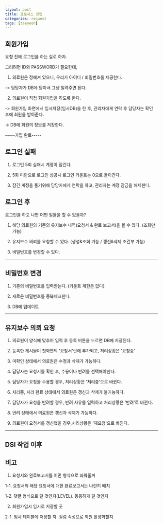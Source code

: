 ```yaml
---
layout: post
title: 프로세스 정립
categories: request
tags: [taeyeon]
---
```


## 회원가입

요청 전에 로그인을 하는 걸로 하자.

그러려면 ID와 PASSWORD가 필요한데, 

1. 의료원은 정해져 있으니, 우리가 아이디 / 비밀번호를 제공한다.

-> 담당자가 DB에 담아서 그냥 알려주면 된다.

2. 의료원이 직접 회원가입을 하도록 한다.

-> 회원가입 화면에서 임시저장(임시DB)을 한 후, 관리자에게 연락 후 담당자는 확인 후에 회원을 받아준다.

-> DB에 회원의 정보를 저장한다.

-----가입 완료-----

## 로그인 실패

1. 로그인 5회 실패시 계정이 잠긴다.

2. 5회 미만으로 로그인 성공시 로그인 카운트는 0으로 돌아간다.  

3. 잠긴 계정을 풀기위해 담당자에게 연락을 하고, 관리자는 계정 잠금을 해제한다.

## 로그인 후

로그인을 하고 나면 어떤 일들을 할 수 있을까?

1. 해당 의료원의 기존의 유지보수 내역(요청서 & 완료 보고서)을 볼 수 있다. (조회만 가능)

2. 유지보수 의뢰를 요청할 수 있다. (생성&조회 가능 / 갱신&삭제 조건부 가능)

3. 비밀번호를 변경할 수 있다.

----- -----

## 비밀번호 변경

1. 기존의 비밀번호를 입력받는다. (카운트 제한은 없다)

2. 새로운 비밀번호를 중복체크한다.

3. DB에 업데이트

----- -----

## 유지보수 의뢰 요청

1. 의료원이 양식에 맞추어 입력 후 등록 버튼을 누르면 DB에 저장된다.

2. 등록한 게시물이 첫화면의 '요청서'란에 추가되고, 처리상황은 '요청중'

3. 미확인 상태에서 의료원은 수정과 삭제가 가능하다.

4. 담당자는 요청서를 확인 후, 수용이나 반려를 선택해야한다.

5. 담당자가 요청을 수용할 경우, 처리상황은 '처리중'으로 바뀐다.

6. 처리중, 처리 완료 상태에서 의료원은 갱신과 삭제가 불가능하다.

7. 담당자가 요청을 반려할 경우, 반려 사유를 입력하고 처리상황은 '반려'로 바뀐다.

8. 반려 상태에서 의료원은 갱신과 삭제가 가능하다.

9. 의료원이 요청서를 갱신했을 경우,처리상황은 '재요청'으로 바뀐다.

----- -----

## DSI 작업 이후



## 비고

1. 요청서와 완료보고서를 어떤 형식으로 띄워줄까

1-1. 요청서와 해당 요청서에 대한 완료보고서는 나란히 배치

1-2. 댓글 형식으로 달 것인지(LEVEL). 동등하게 달 것인지

2. 회원가입시 임시로 저장할 곳

2-1. 임시 테이블에 저장할 지. 컬럼 속성으로 회원 활성화할지







